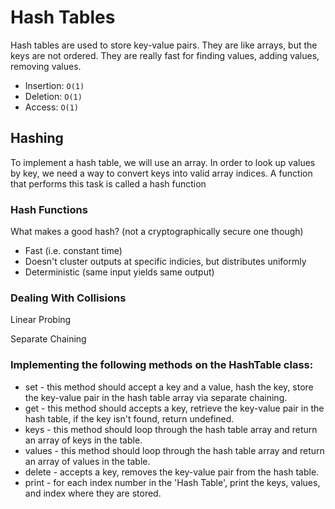 # Hash Tables

Hash tables are used to store key-value pairs. They are like arrays, but the keys are not ordered. They are really fast for finding values, adding values, removing values.

- Insertion: `O(1)`
- Deletion: `O(1)`
- Access: `O(1)`

## Hashing

To implement a hash table, we will use an array. In order to look up values by key, we need a way to convert keys into valid array indices. A function that performs this task is called a hash function

### Hash Functions

What makes a good hash? (not a cryptographically secure one though)

- Fast (i.e. constant time)
- Doesn't cluster outputs at specific indicies, but distributes uniformly
- Deterministic (same input yields same output)

### Dealing With Collisions

Linear Probing

Separate Chaining

### Implementing the following methods on the HashTable class:

- set - this method should accept a key and a value, hash the key, store the key-value pair in the hash table array via separate chaining.
-  get - this method should accepts a key, retrieve the key-value pair in the hash table, if the key isn't found, return undefined.
- keys - this method should loop through the hash table array and return an array of keys in the table.
- values - this method should loop through the hash table array and return an array of values in the table.
- delete - accepts a key, removes the key-value pair from the hash table.
- print - for each index number in the 'Hash Table', print the keys, values, and index where they are stored.

